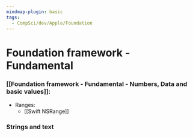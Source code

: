 ```yaml
---
mindmap-plugin: basic
tags:
  - CompSci/dev/Apple/Foundation
---
```

# Foundation framework - Fundamental
### [[Foundation framework - Fundamental - Numbers, Data and basic values]]:

- Ranges:
	- [[Swift NSRange]]
### Strings and text

